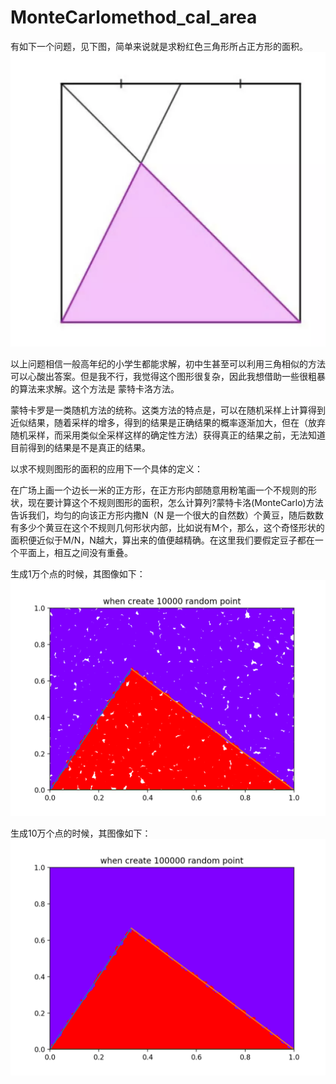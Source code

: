 # MonteCarlomethod_cal_area
有如下一个问题，见下图，简单来说就是求粉红色三角形所占正方形的面积。
![image](https://github.com/Aplicity/MonteCarlomethod_cal_area/blob/master/question.png)

以上问题相信一般高年纪的小学生都能求解，初中生甚至可以利用三角相似的方法可以心酸出答案。但是我不行，我觉得这个图形很复杂，因此我想借助一些很粗暴的算法来求解。这个方法是 蒙特卡洛方法。

蒙特卡罗是一类随机方法的统称。这类方法的特点是，可以在随机采样上计算得到近似结果，随着采样的增多，得到的结果是正确结果的概率逐渐加大，但在（放弃随机采样，而采用类似全采样这样的确定性方法）获得真正的结果之前，无法知道目前得到的结果是不是真正的结果。

以求不规则图形的面积的应用下一个具体的定义：

在广场上画一个边长一米的正方形，在正方形内部随意用粉笔画一个不规则的形状，现在要计算这个不规则图形的面积，怎么计算列?蒙特卡洛(MonteCarlo)方法告诉我们，均匀的向该正方形内撒N（N 是一个很大的自然数）个黄豆，随后数数有多少个黄豆在这个不规则几何形状内部，比如说有M个，那么，这个奇怪形状的面积便近似于M/N，N越大，算出来的值便越精确。在这里我们要假定豆子都在一个平面上，相互之间没有重叠。

生成1万个点的时候，其图像如下：
![image](https://github.com/Aplicity/MonteCarlomethod_cal_area/blob/master/Figure_1.png)

生成10万个点的时候，其图像如下：
![image](https://github.com/Aplicity/MonteCarlomethod_cal_area/blob/master/Figure_2.png)

